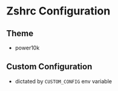 # Zshrc Configuration

## Theme
- power10k

## Custom Configuration
- dictated by `CUSTOM_CONFIG` env variable
